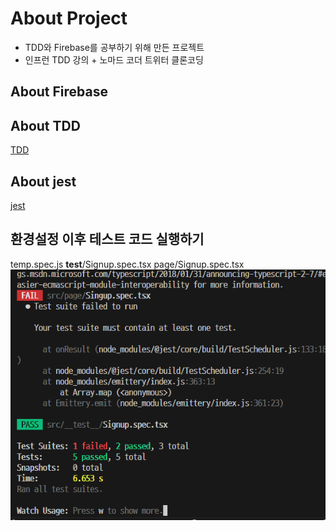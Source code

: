 # About Project

- TDD와 Firebase를 공부하기 위해 만든 프로젝트
- 인프런 TDD 강의 + 노마드 코더 트위터 클론코딩

## About Firebase

## About TDD

[TDD](TESTCODE.md)

## About jest

[jest](JEST_CONFIG.md)

## 환경설정 이후 테스트 코드 실행하기

temp.spec.js
**test**/Signup.spec.tsx
page/Signup.spec.tsx
![실행결과](image.png)
